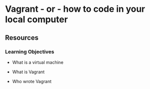 # Vagrant - or - how to code in your local computer

## Resources

### Learning Objectives

* What is a virtual machine

* What is Vagrant

* Who wrote Vagrant

